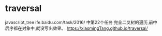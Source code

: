# traversal
javascript_tree
ife.baidu.com/task/2016/ 中第22个任务
完全二叉树的遍历,前中后序都在对象中,就没写出效果。
https://xiaomingTang.github.io/traversal/
